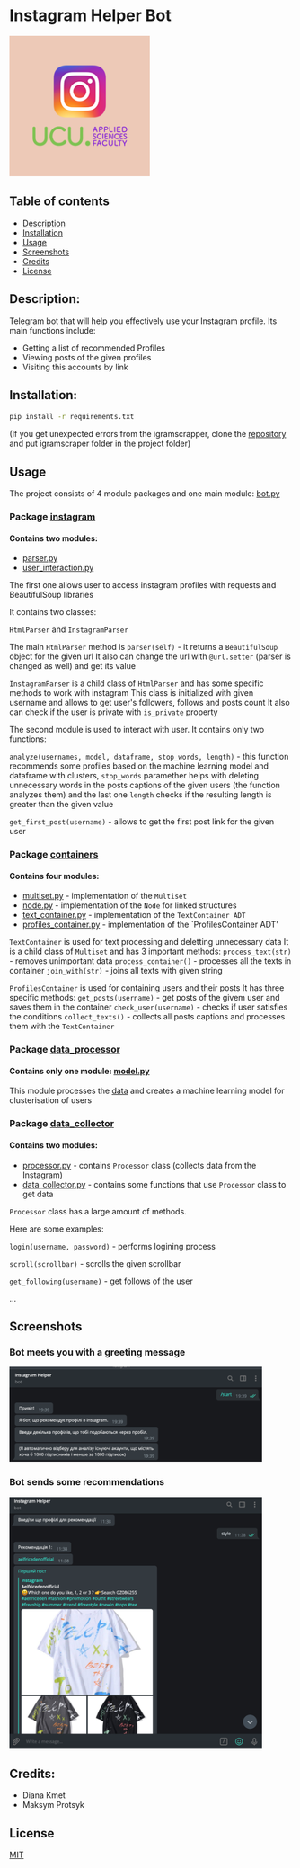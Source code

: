 # Instagram Helper Bot
<img src="images/logo.png" width="250"/>

## Table of contents
* [Description](#description)
* [Installation](#installation)
* [Usage](#usage)
* [Screenshots](#screenshots)
* [Credits](#credits)
* [License](#license)


## Description:
Telegram bot that will help you effectively use your Instagram profile.
Its main functions include:
* Getting a list of recommended Profiles
* Viewing posts of the given profiles
* Visiting this accounts by link

## Installation:
```bash
pip install -r requirements.txt
```
(If you get unexpected errors from the igramscrapper,
 clone the [repository](https://github.com/realsirjoe/instagram-scraper)
 and put igramscraper folder in the project folder)

 ## Usage
 The project consists of 4 module packages and one main module: [bot.py](bot.py)
 ### Package [instagram](modules/instagram)
 #### Contains two modules:
 * [parser.py](modules/instagram/parser.py)
 * [user_interaction.py](modules/instagram/user_interaction.py)
 
 The first one allows user to access instagram profiles with requests and BeautifulSoup libraries
 
 It contains two classes:
 
 `HtmlParser` and `InstagramParser`
 
  The main `HtmlParser` method is  `parser(self)` - it returns a `BeautifulSoup` object for the given url 
  It also can change the url with `@url.setter` (parser is changed as well) and get its value
  
  `InstagramParser` is a child class of `HtmlParser` and has some specific methods to work with instagram
  This class is initialized with given username and allows to get user's followers, follows and posts count
  It also can check if the user is private with `is_private` property
  
  The second module is used to interact with user. It contains only two functions:
  
  `analyze(usernames, model, dataframe, stop_words, length)` - this function recommends some profiles based on the machine learning model and dataframe with clusters, `stop_words` paramether helps with deleting unnecessary words in the posts captions of the given users (the function analyzes them) and the last one `length` checks if the resulting length is greater than the given value
  
  `get_first_post(username)` - allows to get the first post link for the given user
  
  ### Package [containers](modules/containers)
  #### Contains four modules:
  * [multiset.py](modules/containers/multiset.py) - implementation of the `Multiset`
  * [node.py](modules/containers/node.py) - implementation of the `Node` for linked structures
  * [text_container.py](modules/containers/text_container.py) - implementation of the `TextContainer ADT`
  * [profiles_container.py](modules/containers/profiles_container.py) - implementation of the `ProfilesContainer ADT'
  
  `TextContainer` is used for text processing and deletting unnecessary data
  It is a child class of `Multiset` and has 3 important methods: 
  `process_text(str)` - removes unimportant data
  `process_container()` - processes all the texts in container
  `join_with(str)` - joins all texts with given string
  
  `ProfilesContainer` is used for containing users and their posts
  It has three specific methods:
  `get_posts(username)` - get posts of the givem user and saves them in the container
  `check_user(username)` - checks if user satisfies the conditions
  `collect_texts()` - collects all posts captions and processes them with the `TextContainer`
  
  ### Package [data_processor](modules/data_processor)
  #### Contains only one module: [model.py](modules/data_processor/model.py)
  This module processes the [data](data) and creates a machine learning model for clusterisation of users
  
  ### Package [data_collector](modules/data_collector)
  #### Contains two modules:
  * [processor.py](modules/data_collector/processor.py) - contains `Processor` class (collects data from the Instagram)
  * [data_collector.py](modules/data_collector/data_collector.py) - contains some functions that use `Processor` class to get data
  
  
  `Processor` class has a large amount of methods.
 
  Here are some examples:
  
  `login(username, password)` - performs logining process
  
  `scroll(scrollbar)` - scrolls the given scrollbar
  
  `get_following(username)` - get follows of the user
  
  ...
  
 
 ## Screenshots
 
### Bot meets you with a greeting message

<img src="images/Screenshot1.png" width="450"/>

### Bot sends some recommendations

<img src="images/Screenshot2.png" width="450"/>



## Credits:
* Diana Kmet
* Maksym Protsyk

## License
[MIT](https://choosealicense.com/licenses/mit/)
